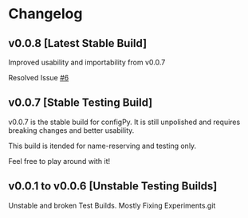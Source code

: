 # Changelog

## v0.0.8 [Latest Stable Build]

Improved usability and importability from v0.0.7

Resolved Issue [#6](https://github.com/TanmoySG/configPy/issues/6)

## v0.0.7 [Stable Testing Build]

v0.0.7 is the stable build for configPy. It is still unpolished and requires breaking changes and better usability. 

This build is itended for name-reserving and testing only.

Feel free to play around with it!

## v0.0.1 to v0.0.6 [Unstable Testing Builds]

Unstable and broken Test Builds. Mostly Fixing Experiments.git
